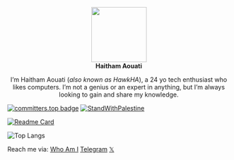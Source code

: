 <p align="center">
  <img width="125" height="125" src="assets/avatar.jpg">
  <br><b>Haitham Aouati</b></p>
  
  <p align="center">
    I’m Haitham Aouati (<i>also known as HawkHA</i>), a 24 yo tech enthusiast who likes computers. I’m not a genius or an expert in anything, but I’m always looking to gain and share my knowledge.
  </p>

[![committers.top badge](https://user-badge.committers.top/algeria/haithamaouati.svg)](https://user-badge.committers.top/algeria/haithamaouati)
[![StandWithPalestine](assets/StandWithPalestine.svg)](https://haithamaouati.github.io/whoami/palestine.html)

[![Readme Card](https://github-readme-stats.vercel.app/api/pin/?username=haithamaouati&repo=BW11)](https://github.com/haithamaouati/BW11)

![Top Langs](https://github-readme-stats.vercel.app/api/top-langs/?username=haithamaouati&hide_progress=true)

Reach me via: [Who Am I](https://haithamaouati.github.io/whoami/) [Telegram](https://t.me/haithamaouati) [𝕏](https://x.com/hawkha_dz)
